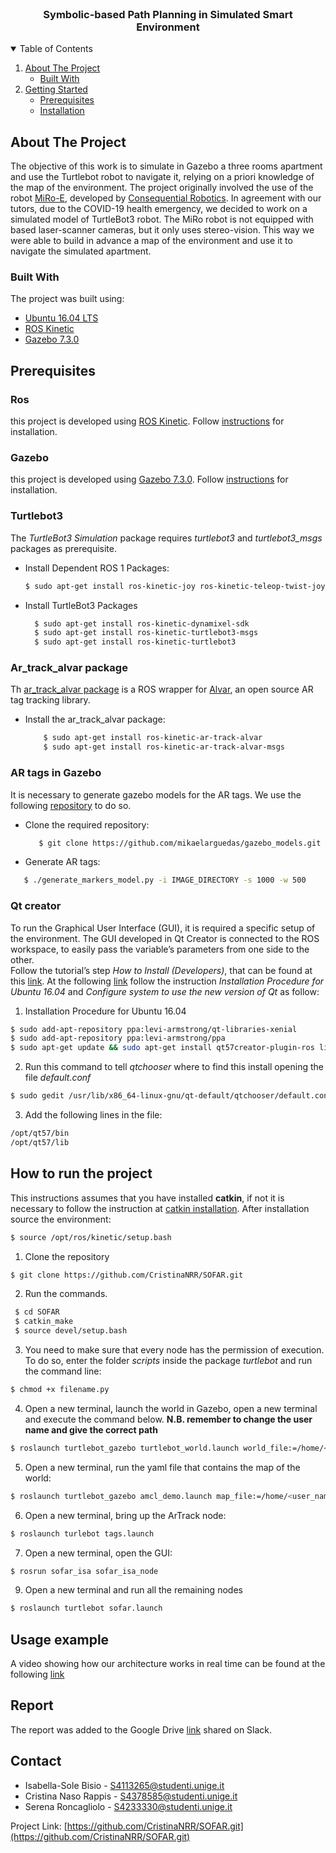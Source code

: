 
<!--
*** Thanks for checking out the Best-README-Template. If you have a suggestion
*** that would make this better, please fork the repo and create a pull request
*** or simply open an issue with the tag "enhancement".
*** Thanks again! Now go create something AMAZING! :D
-->



<!-- PROJECT LOGO -->
<br />
<p align="center">

  <h3 align="center">Symbolic-based Path Planning in Simulated Smart Environment</h3>
</p>



<!-- TABLE OF CONTENTS -->
<details open="open">
  <summary>Table of Contents</summary>
  <ol>
    <li>
      <a href="#about-the-project">About The Project</a>
      <ul>
        <li><a href="#built-with">Built With</a></li>
      </ul>
    </li>
    <li>
      <a href="#getting-started">Getting Started</a>
      <ul>
        <li><a href="#prerequisites">Prerequisites</a></li>
        <li><a href="#installation">Installation</a></li>
      </ul>
    </li>
<!--    <li><a href="#usage">Usage</a></li>
    <li><a href="#roadmap">Roadmap</a></li>
    <li><a href="#contributing">Contributing</a></li>
    <li><a href="#license">License</a></li>
    <li><a href="#contact">Contact</a></li>
    <li><a href="#acknowledgements">Acknowledgements</a></li>
  </ol> -->
</details>



<!-- ABOUT THE PROJECT -->
## About The Project

The objective of this work is to simulate in Gazebo a three rooms apartment and use the Turtlebot robot to navigate it, relying on a priori knowledge of the map of the environment.
The project originally involved the use of the robot [MiRo-E](https://www.miro-e.com/robot), developed by [Consequential Robotics](http://consequentialrobotics.com/). 
In agreement with our tutors, due to the COVID-19 health emergency, we decided to work on a simulated model of TurtleBot3 robot.  The MiRo robot is not equipped with based laser-scanner cameras, but it only uses stereo-vision. This way we were able to build in advance a map of the environment and use it to navigate the simulated apartment.

### Built With

The project was built using:
* [Ubuntu 16.04 LTS](https://releases.ubuntu.com/16.04/)
* [ROS Kinetic](http://wiki.ros.org/kinetic)
* [Gazebo 7.3.0](http://gazebosim.org/tutorials?cat=install&tut=install_other_linux&ver=5.0)


<!-- PREREQUISITES -->

## Prerequisites

### Ros
this project is developed using [ROS Kinetic](http://wiki.ros.org/kinetic/Installation/Ubuntu). Follow [instructions](http://wiki.ros.org/kinetic/Installation/Ubuntu) for installation.

### Gazebo
this project is developed using [Gazebo 7.3.0](http://gazebosim.org/tutorials?cat=guided_b&tut=guided_b1). Follow [instructions](http://gazebosim.org/tutorials?cat=guided_b&tut=guided_b1) for installation.

### Turtlebot3 
The *TurtleBot3 Simulation* package requires *turtlebot3* and *turtlebot3_msgs* packages as prerequisite. 

* Install Dependent ROS 1 Packages:
  ```sh
  $ sudo apt-get install ros-kinetic-joy ros-kinetic-teleop-twist-joy \ ros-kinetic-teleop-twist-keyboard ros-kinetic-laser-proc \ ros-kinetic-rgbd-launch ros-kinetic-depthimage-to-laserscan \ ros-kinetic-rosserial-arduino ros-kinetic-rosserial-python \ ros-kinetic-rosserial-server ros-kinetic-rosserial-client \ ros-kinetic-rosserial-msgs ros-kinetic-amcl ros-kinetic-map-server \ ros-kinetic-move-base ros-kinetic-urdf ros-kinetic-xacro \ ros-kinetic-compressed-image-transport ros-kinetic-rqt* \ ros-kinetic-gmapping ros-kinetic-navigation ros-kinetic-interactive-markers
  ```
 *  Install TurtleBot3 Packages
    ```sh
      $ sudo apt-get install ros-kinetic-dynamixel-sdk
      $ sudo apt-get install ros-kinetic-turtlebot3-msgs
      $ sudo apt-get install ros-kinetic-turtlebot3   
    ```
### Ar_track_alvar package
Th [ar_track_alvar package](http://wiki.ros.org/ar_track_alvar) is a ROS wrapper for [Alvar](http://virtual.vtt.fi/virtual/proj2/multimedia/index.html), an open source AR tag tracking library.
* Install the ar\_track\_alvar package:
  ```sh
      $ sudo apt-get install ros-kinetic-ar-track-alvar
      $ sudo apt-get install ros-kinetic-ar-track-alvar-msgs
   ```
### AR tags in Gazebo
It is necessary to generate gazebo models for the AR tags. We use the following [repository](\url{https://github.com/mikaelarguedas/gazebo_models}) to do so.
* Clone the required repository:
  ```sh
     $ git clone https://github.com/mikaelarguedas/gazebo_models.git
   ```
* Generate AR tags:
 ```sh
    $ ./generate_markers_model.py -i IMAGE_DIRECTORY -s 1000 -w 500
 ```
### Qt creator
To run the Graphical User Interface (GUI), it is required a specific setup of the environment. The GUI developed in Qt Creator is connected to the ROS workspace, to easily pass the variable’s parameters from one side to the other.  
Follow the tutorial’s step _How to Install (Developers)_, that can be found at this [link](https://ros-qtc-plugin.readthedocs.io/en/latest/).
At the following [link](https://ros-qtc-plugin.readthedocs.io/en/latest/_source/Improve-ROS-Qt-Creator-Plugin-Developers-ONLY.html) follow the instruction _Installation Procedure for Ubuntu 16.04_ and _Configure system to use the new version of Qt_ as follow:
1. Installation Procedure for Ubuntu 16.04
 ```sh
$ sudo add-apt-repository ppa:levi-armstrong/qt-libraries-xenial
$ sudo add-apt-repository ppa:levi-armstrong/ppa
$ sudo apt-get update && sudo apt-get install qt57creator-plugin-ros libqtermwidget57-0-dev
 ```
 2. Run this command to tell _qtchooser_ where to find this install opening the file _default.conf_ 
  ```sh
$ sudo gedit /usr/lib/x86_64-linux-gnu/qt-default/qtchooser/default.conf
 ```
 3. Add the following lines in the file:
  ```sh
 /opt/qt57/bin
 /opt/qt57/lib
 ```
 
## How to run the project
This instructions assumes that you have installed **catkin**, if not it is necessary to follow the instruction at [catkin installation](https://wiki.ros.org/catkin#Installing_catkin). After installation source the environment:
 ```sh
 $ source /opt/ros/kinetic/setup.bash
 ```
1. Clone the repository 
 ```sh
 $ git clone https://github.com/CristinaNRR/SOFAR.git
 ```
2. Run the commands. 
```sh
 $ cd SOFAR
 $ catkin_make
 $ source devel/setup.bash
 ```
3. You need to make sure that every node has the permission of execution. To do so, enter the folder *scripts* inside the package *turtlebot* and run the command line:
```sh
$ chmod +x filename.py
```
4. Open a new terminal, launch the world in Gazebo, open a new terminal and execute the command below. **N.B. remember to change the user name and give the correct path**
```sh
$ roslaunch turtlebot_gazebo turtlebot_world.launch world_file:=/home/<user_name>/SOFAR/turtlebot_custom_gazebo_worlds/myworld.world 
```
5. Open a new terminal, run the yaml file that contains the map of the world:
```sh
$ roslaunch turtlebot_gazebo amcl_demo.launch map_file:=/home/<user_name>/SOFAR/turtlebot_custom_maps/myworld.yaml
```  
6. Open a new terminal, bring up the ArTrack node:
```sh
$ roslaunch turlebot tags.launch
``` 
7. Open a new terminal, open the GUI:
```sh
$ rosrun sofar_isa sofar_isa_node
``` 
9.  Open a new terminal and run all the remaining nodes
```sh
$ roslaunch turtlebot sofar.launch
```

<!-- USAGE EXAMPLES 
## Usage

Use this space to show useful examples of how a project can be used. Additional screenshots, code examples and demos work well in this space. You may also link to more resources.

_For more examples, please refer to the [Documentation](https://example.com)_ -->

## Usage example
A video showing how our architecture works in real time can be found at the following [link](https://web.microsoftstream.com/video/88b366d0-e41a-4384-8d0e-3f2e8e558d53)

## Report

The report was added to the Google Drive [link](https://drive.google.com/drive/folders/1svPEK-nhk9xKxZpOJx203a_A07jtj6n-?usp=sharing) shared on Slack. 

<!-- ROADMAP 
## Roadmap

See the [open issues](https://github.com/othneildrew/Best-README-Template/issues) for a list of proposed features (and known issues). -->



<!-- CONTRIBUTING 
## Contributing

Contributions are what make the open source community such an amazing place to be learn, inspire, and create. Any contributions you make are **greatly appreciated**.

1. Fork the Project
2. Create your Feature Branch (`git checkout -b feature/AmazingFeature`)
3. Commit your Changes (`git commit -m 'Add some AmazingFeature'`)
4. Push to the Branch (`git push origin feature/AmazingFeature`)
5. Open a Pull Request -->



<!-- LICENSE 
## License -->




<!-- CONTACT -->
## Contact

* Isabella-Sole Bisio  - S4113265@studenti.unige.it
* Cristina Naso Rappis - S4378585@studenti.unige.it
* Serena Roncagliolo - S4233330@studenti.unige.it


Project Link: [https://github.com/CristinaNRR/SOFAR.git](https://github.com/CristinaNRR/SOFAR.git)



<!-- ACKNOWLEDGEMENTS 
## Acknowledgements
* [GitHub Emoji Cheat Sheet](https://www.webpagefx.com/tools/emoji-cheat-sheet)
* [Img Shields](https://shields.io)
* [Choose an Open Source License](https://choosealicense.com)
* [GitHub Pages](https://pages.github.com)
* [Animate.css](https://daneden.github.io/animate.css)
* [Loaders.css](https://connoratherton.com/loaders)
* [Slick Carousel](https://kenwheeler.github.io/slick)
* [Smooth Scroll](https://github.com/cferdinandi/smooth-scroll)
* [Sticky Kit](http://leafo.net/sticky-kit)
* [JVectorMap](http://jvectormap.com)
* [Font Awesome](https://fontawesome.com)-->





